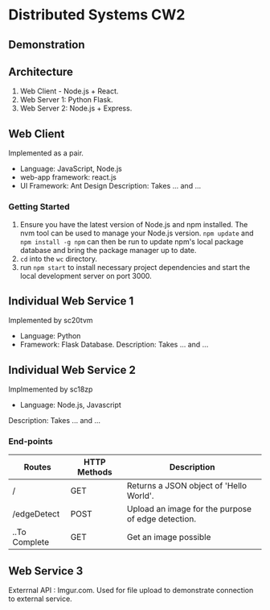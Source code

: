 # Distributed Systems CW2

## Demonstration

## Architecture
1. Web Client - Node.js + React.
2. Web Server 1: Python Flask.
3. Web Server 2: Node.js + Express.

## Web Client
Implemented as a pair.
- Language: JavaScript, Node.js
- web-app framework: react.js
- UI Framework: Ant Design
Description: Takes ... and ...
### Getting Started
1. Ensure you have the latest version of Node.js and npm installed. The nvm tool can be used to manage your Node.js version. `npm update` and `npm install -g npm` can then be run to update npm's local package database and bring the package manager up to date.
2. `cd` into the `wc` directory.
3. run `npm start` to install necessary project dependencies and start the local development server on port 3000.


## Individual Web Service 1
Implemented by sc20tvm
- Language: Python
- Framework: Flask
Database.
Description: Takes ... and ...
## Individual Web Service 2
Implmemented by sc18zp
- Language: Node.js, Javascript

Description: Takes ... and ...
### End-points
| Routes      | HTTP Methods | Description                                        |
|-------------|--------------|----------------------------------------------------|
| /           | GET          | Returns a JSON object of 'Hello World'.            |
| /edgeDetect | POST         | Upload an image for the purpose of edge detection. |
|..To Complete| GET          | Get an image possible                              |


## Web Service 3
Exterrnal API : Imgur.com. Used for file upload to demonstrate connection to external service.
